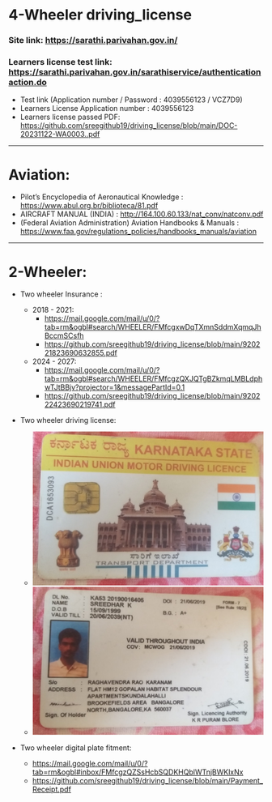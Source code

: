 # 4-Wheeler driving_license


### Site link: https://sarathi.parivahan.gov.in/

### Learners license test link: https://sarathi.parivahan.gov.in/sarathiservice/authenticationaction.do
- Test link (Application number / Password : 4039556123 / VCZ7D9)
- Learners License Application number : 4039556123
- Learners license passed PDF: 
https://github.com/sreegithub19/driving_license/blob/main/DOC-20231122-WA0003..pdf 


<hr>

# Aviation:

- Pilot’s Encyclopedia of Aeronautical Knowledge : https://www.abul.org.br/biblioteca/81.pdf
- AIRCRAFT MANUAL (INDIA) : http://164.100.60.133/nat_conv/natconv.pdf
- (Federal Aviation Administration) Aviation Handbooks & Manuals : https://www.faa.gov/regulations_policies/handbooks_manuals/aviation

<hr>

# 2-Wheeler:

- Two wheeler Insurance :
  - 2018 - 2021:
    -   https://mail.google.com/mail/u/0/?tab=rm&ogbl#search/WHEELER/FMfcgxwDqTXmnSddmXqmqJhBccmSCsfh
    -   https://github.com/sreegithub19/driving_license/blob/main/920221823690632855.pdf
  - 2024 - 2027:
    -   https://mail.google.com/mail/u/0/?tab=rm&ogbl#search/WHEELER/FMfcgzQXJQTgBZkmqLMBLdphwTJtBBjv?projector=1&messagePartId=0.1
    -   https://github.com/sreegithub19/driving_license/blob/main/920222423690219741.pdf    

- Two wheeler driving license:
  - <img src="2W_DL_1.jpg"/>
  - <img src="2W_DL_2.jpg"/>


- Two wheeler digital plate fitment:
  - https://mail.google.com/mail/u/0/?tab=rm&ogbl#inbox/FMfcgzQZSsHcbSQDKHQblWTnjBWKlxNx
  - https://github.com/sreegithub19/driving_license/blob/main/Payment_Receipt.pdf